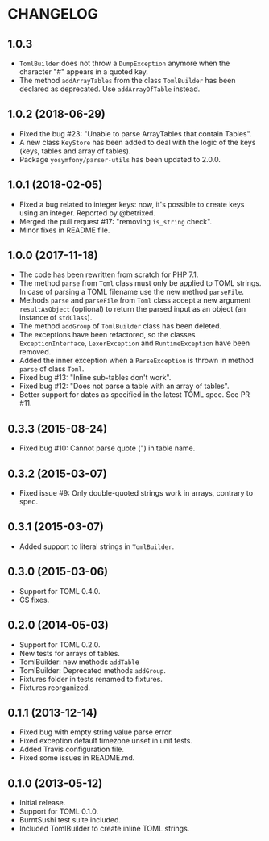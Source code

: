 CHANGELOG
=========
1.0.3
-----
* `TomlBuilder` does not throw a `DumpException` anymore when the character "#" appears in a quoted key.
* The method `addArrayTables` from the class `TomlBuilder` has been declared as deprecated. Use `addArrayOfTable` instead.

1.0.2 (2018-06-29)
------------------
* Fixed the bug #23: "Unable to parse ArrayTables that contain Tables".
* A new class `KeyStore` has been added to deal with the logic of the keys (keys, tables and array of tables).
* Package `yosymfony/parser-utils` has been updated to 2.0.0.

1.0.1 (2018-02-05)
------------------
* Fixed a bug related to integer keys: now, it's possible to create keys using an integer. Reported by @betrixed.
* Merged the pull request #17: "removing `is_string` check".
* Minor fixes in README file.

1.0.0 (2017-11-18)
------------------
* The code has been rewritten from scratch for PHP 7.1.
* The method `parse` from `Toml` class must only be applied to TOML strings.
  In case of parsing a TOML filename use the new method `parseFile`.
* Methods `parse` and `parseFile` from `Toml` class accept a new argument `resultAsObject`
  (optional) to return the parsed input as an object (an instance of `stdClass`).
* The method `addGroup` of `TomlBuilder` class has been deleted.
* The exceptions have been refactored, so the classes `ExceptionInterface`,
  `LexerException` and `RuntimeException` have been removed.
* Added the inner exception when a `ParseException` is thrown in method `parse` of class `Toml`.
* Fixed bug #13: "Inline sub-tables don't work".
* Fixed bug #12: "Does not parse a table with an array of tables".
* Better support for dates as specified in the latest TOML spec. See PR #11.

0.3.3 (2015-08-24)
------------------
* Fixed bug #10: Cannot parse quote (") in table name.

0.3.2 (2015-03-07)
------------------
* Fixed issue #9: Only double-quoted strings work in arrays, contrary to spec.

0.3.1 (2015-03-07)
------------------
* Added support to literal strings in `TomlBuilder`.

0.3.0 (2015-03-06)
------------------
* Support for TOML 0.4.0.
* CS fixes.

0.2.0 (2014-05-03)
--------------------
* Support for TOML 0.2.0.
* New tests for arrays of tables.
* TomlBuilder: new methods `addTabl`e
* TomlBuilder: Deprecated methods `addGroup`.
* Fixtures folder in tests renamed to fixtures.
* Fixtures reorganized.

0.1.1 (2013-12-14)
------------------
* Fixed bug with empty string value parse error.
* Fixed exception default timezone unset in unit tests.
* Added Travis configuration file.
* Fixed some issues in README.md.

0.1.0 (2013-05-12)
------------------
* Initial release.
* Support for TOML 0.1.0.
* BurntSushi test suite included.
* Included TomlBuilder to create inline TOML strings.
